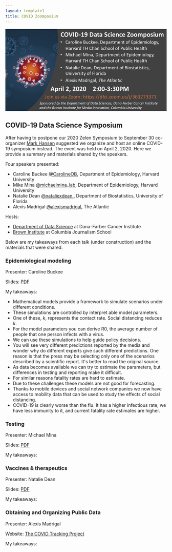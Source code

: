 ```yaml
---
layout: template1
title: COVID Zoomposium
---
```


![](covid/flyer.jpg)

## COVID-19 Data Science Symposium

After having to postpone our 2020 Zelen Symposium to September 30 co-organizer [Mark Hansen](https://twitter.com/cocteau) suggested we organize and host an online COVID-19 symposium instead. The event was held on April 2, 2020. Here we provide a summary and materials shared by the speakers.

Four speakers presented:

* Caroline Buckee [@CarolineOB](https://twitter.com/Caroline_OF_B), Department of Epidemiology, Harvard University
* Mike Mina [@michaelmina_lab](https://twitter.com/michaelmina_lab), Department of Epidemiology, Harvard University
* Natalie Dean [@nataliexdean
](https://twitter.com/nataliexdean), Department of Biostatistics, University of Florida
* Alexis Madrigal [@alexismadrigal](https://twitter.com/alexismadrigal), The Atlantic

Hosts: 

* [Department of Data Science](http://datasciences.dfci.harvard.edu/) at Dana-Farber Cancer Institute
* [Brown Institute](https://brown.columbia.edu/) at Columbia Journalism School

Below are my takeaways from each talk (under construction) and the materials that were shared.

### Epidemiological modeling 

Presenter: Caroline Buckee

Slides: [PDF](covid/buckee.pdf)

My takeaways:
* Mathematical models provide a framework to simulate scenarios under different conditions. 
* These simulations are controlled by interpret able model 
parameters.
* One of these, $k$, represents the contact rate. Social distancing reduces $k$.
* For the model parameters you can derive R0, the average number of people that one person infects with a virus. 
* We can use these simulations to help guide policy decisions.
* You will see very different predictions reported by the media and wonder why do different experts give such different predictions. One reason is that the press may be selecting only one of the scenarios described by a scientific report. It's better to read the original source.
* As data becomes available we can try to estimate the parameters, but differences in testing and reporting make it difficult.
* For similar reasons fatality rates are hard to estimate. 
* Due to these challenges these models are not good for forecasting.
* Thanks to mobile devices and social network companies we now have access to mobility data that can be used to study the effects of social distancing.
* COVID-19 is clearly worse than the flu. It has a higher infectious rate, we have less immunity to it, and current fatality rate estimates are higher.


### Testing 

Presenter: Michael Mina

Slides: [PDF](covid/mina.pdf)

My takeaways:

###  Vaccines & therapeutics

Presenter: Natalie Dean

Slides: [PDF](covid/dean.pdf)

My takeaways:

### Obtaining and Organizing Public Data


Presenter: Alexis Madrigal

Website: [The COVID Tracking Project](https://covidtracking.com/)

My takeaways:
